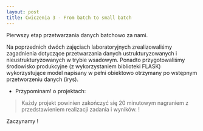 ```yaml
---
layout: post
title: Ćwiczenia 3 - From batch to small batch
---
```


Pierwszy etap przetwarzania danych batchowo za nami. 

Na poprzednich dwóch zajęciach laboratoryjnych zrealizowaliśmy zagadnienia dotyczące przetwarzania danych ustrukturyzowanych i nieustrukturyzowanych w trybie wsadowym.
 Ponadto przygotowaliśmy środowisko produkcyjne (z wykorzystaniem biblioteki FLASK) wykorzystujące model napisany w pełni obiektowo otrzymany po wstępnym przetworzeniu danych (irys).

- Przypominam! o projektach: 
> Każdy projekt powinien zakończyć się 20 minutowym nagraniem z przedstawieniem realizacji zadania i wyników. !

Zaczynamy !